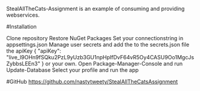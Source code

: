 StealAllTheCats-Assignment is an example of consuming and providing webservices.

#Installation

Clone repository 
Restore NuGet Packages 
Set your connectionstring in appsettings.json
Manage user secrets and add the to the secrets.json file the apiKey
{
  "apiKey": "live_l9OHn9fSQku2PzL9yUzb3GU1npHpIfDvF64vR5Oy4CASU9Oo1MgcJsZybbsLEEn3"
}
or your own.
Open Package-Manager-Console and run Update-Database
Select your profile and run the app

#GitHub https://github.com/nastytweety/StealAllTheCatsAssignment
